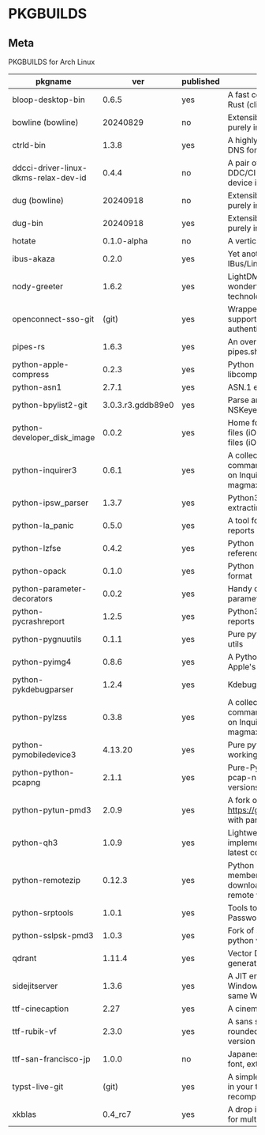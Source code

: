 # PKGBUILDS

## Meta

PKGBUILDS for Arch Linux

| pkgname                              | ver               | published | desc                                                                                                                   |
| ------------------------------------ | ----------------- | --------- | ---------------------------------------------------------------------------------------------------------------------- |
| bloop-desktop-bin                    | 0.6.5             | yes       | A fast code search engine written in Rust (client)                                                                     |
| bowline (bowline)                    | 20240829          | no        | Extensible DNS libraries written purely in Haskell                                                                     |
| ctrld-bin                            | 1.3.8             | yes       | A highly configurable, multi-protocol DNS forwarding proxy                                                             |
| ddcci-driver-linux-dkms-relax-dev-id | 0.4.4             | no        | A pair of Linux kernel drivers for DDC/CI monitors (DKMS): relaxed device identification                               |
| dug (bowline)                        | 20240918          | no        | Extensible DNS libraries written purely in Haskell                                                                     |
| dug-bin                              | 20240918          | yes       | Extensible DNS libraries written purely in Haskell                                                                     |
| hotate                               | 0.1.0-alpha       | no        | A vertical-writing editor                                                                                              |
| ibus-akaza                           | 0.2.0             | yes       | Yet another Japanese IME for IBus/Linux                                                                                |
| nody-greeter                         | 1.6.2             | yes       | LightDM greeter that allows to create wonderful themes with web technologies                                           |
| openconnect-sso-git                  | (git)             | yes       | Wrapper script for OpenConnect supporting Azure AD (SAMLv2) authentication (git version)                               |
| pipes-rs                             | 1.6.3             | yes       | An over-engineered rewrite of pipes.sh in Rust                                                                         |
| python-apple-compress                | 0.2.3             | yes       | Python bindings for Apple's libcompression                                                                             |
| python-asn1                          | 2.7.1             | yes       | ASN.1 encoder/decoder                                                                                                  |
| python-bpylist2-git                  | 3.0.3.r3.gddb89e0 | yes       | Parse and Generate binary plists and NSKeyedArchiver archives                                                          |
| python-developer_disk_image          | 0.0.2             | yes       | Home for both DeveloperDiskImage files (iOS < 17.0) and Personalized files (iOS >= 17.0)                               |
| python-inquirer3                     | 0.6.1             | yes       | A collection of common interactive command line user interfaces, based on Inquirer.js (fork of magmax/python-inquirer) |
| python-ipsw_parser                   | 1.3.7             | yes       | Python3 utility for parsing and extracting data from IPSW                                                              |
| python-la_panic                      | 0.5.0             | yes       | A tool for working with iPhone crash reports                                                                           |
| python-lzfse                         | 0.4.2             | yes       | Python bindings for the LZFSE reference implementation                                                                 |
| python-opack                         | 0.1.0             | yes       | Python library for parsing the opack format                                                                            |
| python-parameter-decorators          | 0.0.2             | yes       | Handy decorators for converting parameters                                                                             |
| python-pycrashreport                 | 1.2.5             | yes       | Python3 parser for Apple's crash reports                                                                               |
| python-pygnuutils                    | 0.1.1             | yes       | Pure python implementation for GNU utils                                                                               |
| python-pyimg4                        | 0.8.6             | yes       | A Python library/CLI tool for parsing Apple's Image4 format                                                            |
| python-pykdebugparser                | 1.2.4             | yes       | Kdebug events and ktraces parser                                                                                       |
| python-pylzss                        | 0.3.8             | yes       | A collection of common interactive command line user interfaces, based on Inquirer.js (fork of magmax/python-inquirer) |
| python-pymobiledevice3               | 4.13.20           | yes       | Pure python3 implementation for working with iDevices                                                                  |
| python-python-pcapng                 | 2.1.1             | yes       | Pure-Python library to parse the pcap-ng format used by newer versions of dumpcap & similar tools                      |
| python-pytun-pmd3                    | 2.0.9             | yes       | A fork of https://github.com/montag451/pytun with partial Darwin support                                               |
| python-qh3                           | 1.0.9             | yes       | Lightweight QUIC and HTTP/3 implementation in Python (built from latest commit)                                        |
| python-remotezip                     | 0.12.3            | yes       | Python module to access single members of a zip archive without downloading the full content from a remote web server  |
| python-srptools                      | 1.0.1             | yes       | Tools to implement Secure Remote Password (SRP) authentication                                                         |
| python-sslpsk-pmd3                   | 1.0.3             | yes       | Fork of sslpsk with support for latest python versions                                                                 |
| qdrant                               | 1.11.4            | yes       | Vector Database for the next generation of AI applications                                                             |
| sidejitserver                        | 1.3.6             | yes       | A JIT enabler for iOS 17 with a Windows/macOS computer on the same WiFi                                                |
| ttf-cinecaption                      | 2.27              | yes       | A cinematic Japanese font                                                                                              |
| ttf-rubik-vf                         | 2.3.0             | yes       | A sans serif font family with slightly rounded corners: variable font version                                          |
| ttf-san-francisco-jp                 | 1.0.0             | no        | Japanese version of San Francisco font, extracted from Apple's website                                                 |
| typst-live-git                       | (git)             | yes       | A simple utility to watch for changes in your typst file and automatically recompile them                              |
| xkblas                               | 0.4_rc7           | yes       | A drop in replacement of blas library for multi-GPUs servers                                                           |
